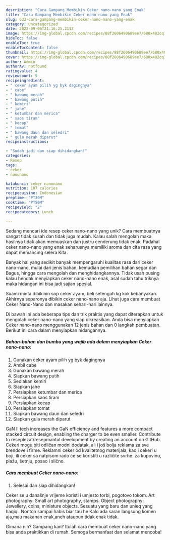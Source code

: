 ```yaml
---
description: "Cara Gampang Membikin Ceker nano-nano yang Enak"
title: "Cara Gampang Membikin Ceker nano-nano yang Enak"
slug: 633-cara-gampang-membikin-ceker-nano-nano-yang-enak
category: Uncategorized
date: 2022-09-06T21:16:25.211Z
image: https://img-global.cpcdn.com/recipes/88f2606490689ee7/680x482cq70/ceker-nano-nano-foto-resep-utama.jpg
hideToc: false
enableToc: true
enableTocContent: false
thumbnail: https://img-global.cpcdn.com/recipes/88f2606490689ee7/680x482cq70/ceker-nano-nano-foto-resep-utama.jpg
cover: https://img-global.cpcdn.com/recipes/88f2606490689ee7/680x482cq70/ceker-nano-nano-foto-resep-utama.jpg
author: Admin
authorAv: notfound
ratingvalue: 4
reviewcount: 9
recipeingredient:
- " ceker ayam pilih yg byk dagingnya"
- " cabe"
- " bawang merah"
- " bawang putih"
- " kemiri"
- " jahe"
- " ketumbar dan merica"
- " saos tiram"
- " kecap"
- " tomat"
- " bawang daun dan seledri"
- " gula merah diparut"
recipeinstructions:

- "Sudah jadi dan siap dihidangkan!"
categories:
- Resep
tags:
- ceker
- nanonano

katakunci: ceker nanonano 
nutrition: 107 calories
recipecuisine: Indonesian
preptime: "PT30M"
cooktime: "PT50M"
recipeyield: "2"
recipecategory: Lunch

---
```





Sedang mencari ide resep ceker nano-nano yang unik? Cara membuatnya sangat tidak susah dan tidak juga mudah. Kalau salah mengolah maka hasilnya tidak akan memuaskan dan justru cenderung tidak enak. Padahal ceker nano-nano yang enak seharusnya memiliki aroma dan cita rasa yang dapat memancing selera Kita.





Banyak hal yang sedikit banyak mempengaruhi kualitas rasa dari ceker nano-nano, mulai dari jenis bahan, kemudian pemilihan bahan segar dan Bagus, hingga cara mengolah dan menghidangkannya. Tidak usah pusing kalau hendak menyiapkan ceker nano-nano enak,      asal sudah tahu triknya maka hidangan ini bisa jadi sajian spesial.














Suami minta dibikinin sop ceker ayam, beli setengah kg kok kebanyakan. Akhirnya separonya dibikin ceker nano-nano aja. Lihat juga cara membuat Ceker Nano-Nano dan masakan sehari-hari lainnya.






Di bawah ini ada beberapa tips dan trik praktis yang dapat diterapkan untuk mengolah ceker nano-nano yang siap dikreasikan. Anda bisa menyiapkan Ceker nano-nano menggunakan 12 jenis bahan dan 0 langkah pembuatan. Berikut ini cara dalam menyiapkan hidangannya.

<!--inarticleads1-->

##### Bahan-bahan dan bumbu yang wajib ada dalam menyiapkan Ceker nano-nano:

1. Gunakan  ceker ayam pilih yg byk dagingnya
1. Ambil  cabe
1. Gunakan  bawang merah
1. Siapkan  bawang putih
1. Sediakan  kemiri
1. Siapkan  jahe
1. Persiapkan  ketumbar dan merica
1. Persiapkan  saos tiram
1. Persiapkan  kecap
1. Persiapkan  tomat
1. Siapkan  bawang daun dan seledri
1. Siapkan  gula merah diparut


GaN II tech increases the GaN efficiency and features a more compact stacked circuit design, enabling the charger to be even smaller. Contribute to reseplezat/resepmantul development by creating an account on GitHub. Cekeri mogu biti odličan modni dodatak, ali i još bolja reklama za sve brendove i firme. Reklamni ceker od kvalitetnog materijala, kao i cekeri u boji, ili ceker sa natpisom rado će se koristiti u različite svrhe: za kupovinu, plažu, šetnju, posao i slično. 

<!--inarticleads2-->

##### Cara membuat Ceker nano-nano:


1. Selesai dan siap dihidangkan!

Ceker se u današnje vrijeme koristi i umjesto torbi, pogotovo tokom. Art photography: Small art photography, stamps. Object photography: Jewellery, coins, miniature objects. Sesuatu yang baru dan unieq yang haqiqi. Nonton sampai habis biar tau he Kalo ada saran langsung komen aja,mau makanan enak,aneh ataupun tidak enak tidak. 

Gimana nih? Gampang kan? Itulah cara membuat ceker nano-nano yang bisa anda praktikkan di rumah. Semoga bermanfaat dan selamat mencoba!

